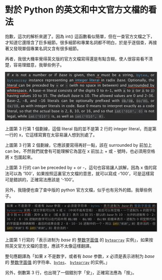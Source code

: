 # 對於 Python 的英文和中文官方文檔的看法

抱歉，這次的解析來遲了。因為 int() 這函數看似簡單，但在一查官方文檔之下，才知道它還隱含了巨多細節。很多細節和專業名詞都不明白，於是乎逐個查，再接著又發現單個專業名詞又含有很多細節。

再者，我很大機率覺得英文版的官方文檔寫得還是有點含糊，使人很容易看不清楚，容易理錯意，我舉些例子。

![](./images/200709_1.png)

上圖第 3 行第 1 個劃線，這個 literal 指的並不是第 2 行的 integer literal，而是第一行的 x，它這樣寫實在太容易讓人想到別處了。

上圖第 3 行第 2 個劃線，它應該要寫得再好一點，該在 surrounded by 前加上 can be，不然我們就會有可能理解它為當在 x 前加上 + 或 - 號時，也必須用空格將 x 包圍起來。

上圖第 3 行的 can be preceded by + or -，這句也容易讓人誤解，因為 x 值的寫法可以為 ‘100’，如果按照這裏官方文檔的意思，就可以寫成 -‘100’，可是這樣寫可是錯誤的，正確寫法應該是 ‘-100’。



另外，我隨便也查了查中版的 python 官方文檔，似乎也有另外的錯。我舉些例子。

![](./images/200709_2.png)

上圖第 1 行寫的「表示进制为 *base* 的 [整数字面值](https://docs.python.org/zh-tw/3/reference/lexical_analysis.html#integers) 的 [`bytearray`](https://docs.python.org/zh-tw/3/library/stdtypes.html#bytearray) 实例」，如果按照英文官方文檔的意思，應該不太像這樣翻譯。

整句應翻譯為「如果 *x* 不是数字，或者有 *base* 参数，*x* 必须是表示进制为 *base* 的 [整数字面值](https://docs.python.org/zh-tw/3/reference/lexical_analysis.html#integers) 的字符串、[`bytes`](https://docs.python.org/zh-tw/3/library/stdtypes.html#bytes)、 [`bytearray`](https://docs.python.org/zh-tw/3/library/stdtypes.html#bytearray) 的实例。」

另外，倒數第 3 行，也出現了一個錯別字「安」，正確寫法應為「按」。